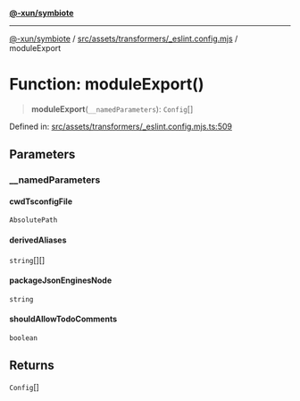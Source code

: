 [**@-xun/symbiote**](../../../../../README.md)

***

[@-xun/symbiote](../../../../../README.md) / [src/assets/transformers/\_eslint.config.mjs](../README.md) / moduleExport

# Function: moduleExport()

> **moduleExport**(`__namedParameters`): `Config`[]

Defined in: [src/assets/transformers/\_eslint.config.mjs.ts:509](https://github.com/Xunnamius/symbiote/blob/77d17fb695645e232d8cbbf34928a6f01fd29047/src/assets/transformers/_eslint.config.mjs.ts#L509)

## Parameters

### \_\_namedParameters

#### cwdTsconfigFile

`AbsolutePath`

#### derivedAliases

`string`[][]

#### packageJsonEnginesNode

`string`

#### shouldAllowTodoComments

`boolean`

## Returns

`Config`[]
